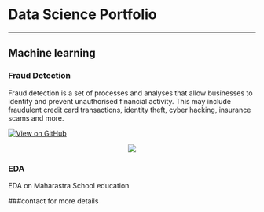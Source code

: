 # Data Science Portfolio

---

## Machine learning

### Fraud Detection

Fraud detection is a set of processes and analyses that allow businesses to identify and prevent unauthorised financial activity. This may include fraudulent credit card transactions, identity theft, cyber hacking, insurance scams and more.

[![View on GitHub](https://img.shields.io/badge/GitHub-View_on_GitHub-blue?logo=GitHub)](https://github.com/cskn1097/fraud_detection)

<center><img src="images/Fraud-Detection.png"/></center>

### EDA

EDA on Maharastra School education

###contact for more details
